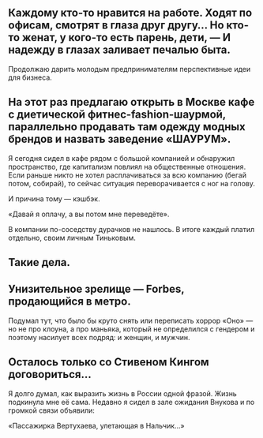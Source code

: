 
Каждому кто-то нравится на работе.
Ходят по офисам, смотрят в глаза друг другу…
Но кто-то женат, у кого-то есть парень, дети, —
И надежду в глазах заливает печалью быта.
---- 
Продолжаю дарить молодым предпринимателям перспективные идеи для бизнеса.

На этот раз предлагаю открыть в Москве кафе с диетической фитнес-fashion-шаурмой, параллельно продавать там одежду модных брендов и назвать заведение «ШАУРУМ».
---- 
Я сегодня сидел в кафе рядом с большой компанией и обнаружил пространство, где капитализм повлиял на общественные отношения.
Если раньше никто не хотел расплачиваться за всю компанию (бегай потом, собирай), то сейчас ситуация переворачивается с ног на голову.

И причина тому — кэшбэк.

«Давай я оплачу, а вы потом мне переведёте».

В компании по-соседству дурачков не нашлось. В итоге каждый платил отдельно, своим личным Тиньковым.

Такие дела.
---- 
Унизительное зрелище — Forbes, продающийся в метро.
---- 
Подумал тут, что было бы круто снять или переписать хоррор «Оно» — но не про клоуна, а про маньяка, который не определился с гендером и поэтому насилует всех подряд: и женщин, и мужчин.

Осталось только со Стивеном Кингом договориться…
---- 
Я долго думал, как выразить жизнь в России одной фразой. Жизнь подкинула мне её сама. Недавно я сидел в зале ожидания Внукова и по громкой связи объявили:

«Пассажирка Вертухаева, улетающая в Нальчик...»
